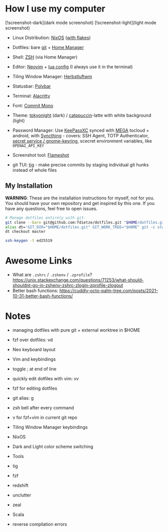 # How I use my computer

[!screenshot-dark](dark mode screenshot)
[!screenshot-light](light mode screenshot)

- Linux Distribution: [NixOS](https://nixos.org/) ([with flakes](https://nixos-and-flakes.thiscute.world/nixos-with-flakes/nixos-with-flakes-enabled))
- Dotfiles: bare [git](https://www.atlassian.com/git/tutorials/dotfiles) + [Home Manager](https://nix-community.github.io/home-manager/index.xhtml)
- Shell: [ZSH](https://zsh.sourceforge.io/) (via Home Manager)
- Editor: [Neovim](https://neovim.io/) + [lua config](https://lsp-zero.netlify.app/v3.x/tutorial.html) (I always use it in the terminal)

- Tiling Window Manager: [Herbstluftwm](https://herbstluftwm.org/)
- Statusbar: [Polybar](https://github.com/polybar/polybar)
- Terminal: [Alacritty](https://github.com/alacritty/alacritty)
- Font: [Commit Mono](https://commitmono.com/)
- Theme: [tokyonight](https://github.com/folke/tokyonight.nvim) (dark) / [catppuccin](https://github.com/catppuccin/catppuccin)-latte with white background (light)

- Password Manager: Use [KeePassXC](https://keepassxc.org/) synced with [MEGA](https://mega.nz/) tocloud + android, with [Syncthing](https://syncthing.net/) - covers: SSH Agent, TOTP Authenticator, [secret service / gnome-keyring](https://c3pb.de/blog/keepassxc-secrets-service.html), scecret environment variables, like `OPENAI_API_KEY`
- Screenshot tool: [Flameshot](https://flameshot.org/)
- git TUI: [tig](https://jonas.github.io/tig/) - make precise commits by staging individual git hunks instead of whole files

## My Installation
**WARNING**: These are the installation instructions for myself, not for you. You should have your own repository and get inspired by this one. If you have any questions, feel free to open issues.
```bash
# Manage dotfiles entirely with git:
git clone --bare git@github.com:fdietze/dotfiles.git "$HOME/dotfiles.git"
alias dt='GIT_DIR="$HOME/dotfiles.git" GIT_WORK_TREE="$HOME" git -c status.showUntrackedFiles=no'
dt checkout master

ssh-keygen -t ed25519
```

# Awesome Links

* What are `.zshrc` / `.zshenv` / `.zprofile`? https://unix.stackexchange.com/questions/71253/what-should-shouldnt-go-in-zshenv-zshrc-zlogin-zprofile-zlogout
* Better bash functions: https://cuddly-octo-palm-tree.com/posts/2021-10-31-better-bash-functions/

# Notes

* managing dotfiles with pure git + external worktree in $HOME
* fzf over dotfiles: vd
* Neo keyboard layout
* Vim and keybindings
 * toggle ; at end of line
* quickly edit dotfiles with vim: vv
* fzf for editing dotfiles
* git alias: g
* zsh bell after every command
* v for fzf+vim in current git repo
* Tiling Window Manager keybindings
* NixOS
* Dark and Light color scheme switching
* Tools
 * tig
 * fzf
 * redshift
 * unclutter
 * zeal

* Scala
 * reverse compilation errors

